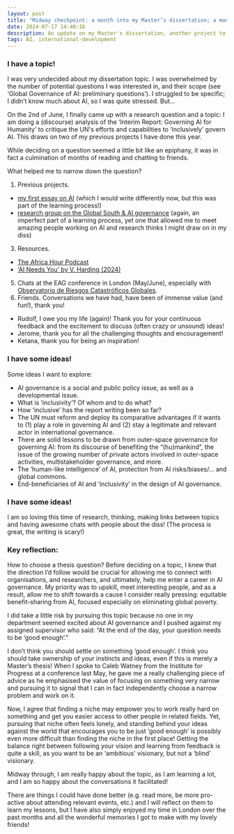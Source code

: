 ```yaml
---
layout: post
title: "Midway checkpoint: a month into my Master’s dissertation; a month to go."
date: 2024-07-17 14:40:16
description: An update on my Master's dissertation, another project to up-skill in global governance of AI.
tags: AI, international-development
---
```


### I have a topic!
I was very undecided about my dissertation topic. I was overwhelmed by the number of potential questions I was interested in, and their scope (see ‘Global Governance of AI: preliminary questions’). I struggled to be specific; I didn’t know much about AI, so I was quite stressed. But… 

On the 2nd of June, I finally came up with a research question and a topic: I am doing a (discourse) analysis of the ‘Interim Report: Governing AI for Humanity’ to critique the UN's efforts and capabilities to ‘inclusively’ govern AI. This draws on two of my previous projects I have done this year. 

While deciding on a question seemed a little bit like an epiphany, it was in fact a culmination of months of reading and chatting to friends.

What helped me to narrow down the question?
1. Previous projects.
  - [my first essay on AI](https://joannawiaterek.github.io/blog/2024/New-Global-Governance-Window/) (which I would write differently now, but this was part of the learning process!)
  - [research group on the Global South & AI governance](https://joannawiaterek.github.io/blog/2024/UN-AI-Feedback/) (again, an imperfect part of a learning process, yet one that allowed me to meet amazing people working on AI and research thinks I might draw on in my diss)
3. Resources.
  - [The Africa Hour Podcast](https://afripoli.org/podcasts/)
  - [‘AI Needs You’ by V. Harding (2024)](https://press.princeton.edu/books/hardcover/9780691244877/ai-needs-you)
5. Chats at the EAG conference in London (May/June), especially with [Observatorio de Riesgos Catastróficos Globales](https://www.orcg.info/).
6. Friends. Conversations we have had, have been of immense value (and fun!), thank you!
  - Rudolf, I owe you my life (again)! Thank you for your continuous feedback and the excitement to discuss (often crazy or unsound) ideas!
  - Jerome, thank you for all the challenging thoughts and encouragement!
  - Ketana, thank you for being an inspiration!

### I have some ideas!
Some ideas I want to explore:
- AI governance is a social and public policy issue, as well as a developmental issue.
- What is ‘inclusivity’? Of whom and to do what?
- How ‘inclusive’ has the report writing been so far?
- The UN must reform and deploy its comparative advantages if it wants to (1) play a role in governing AI and (2) stay a legitimate and relevant actor in international governance.
- There are solid lessons to be drawn from outer-space governance for governing AI: from its discourse of benefiting the “(hu)mankind”, the issue of the growing number of private actors involved in outer-space activities, multistakeholder governance, and more.
- The ‘human-like intelligence’ of AI, protection from AI risks/biases/... and global commons.
- End-beneficiaries of AI and ‘inclusivity’ in the design of AI governance.

### I have some ideas!
I am so loving this time of research, thinking, making links between topics and having awesome chats with people about the diss! (The process is great, the writing is scary!)

### Key reflection:
How to choose a thesis question? Before deciding on a topic, I knew that the direction I’d follow would be crucial for allowing me to connect with organisations, and researchers, and ultimately, help me enter a career in AI governance. My priority was to upskill, meet interesting people, and as a result, allow me to shift towards a cause I consider really pressing: equitable benefit-sharing from AI, focused especially on eliminating global poverty.

I did take a little risk by pursuing this topic because no one in my department seemed excited about AI governance and I pushed against my assigned supervisor who said: “At the end of the day, your question needs to be ‘good enough’.”

I don’t think you should settle on something ‘good enough’. I think you should take ownership of your instincts and ideas, even if this is merely a Master’s thesis! When I spoke to Caleb Watney from the Institute for Progress at a conference last May, he gave me a really challenging piece of advice as he emphasised the value of focusing on something very narrow and pursuing it to signal that I can in fact independently choose a narrow problem and work on it.

Now, I agree that finding a niche may empower you to work really hard on something and get you easier access to other people in related fields. Yet, pursuing that niche often feels lonely, and standing behind your ideas against the world that encourages you to be just ‘good enough’ is possibly even more difficult than finding the niche in the first place! Getting the balance right between following your vision and learning from feedback is quite a skill, as you want to be an ‘ambitious’ visionary, but not a ‘blind’ visionary.

Midway through, I am really happy about the topic, as I am learning a lot, and I am so happy about the conversations it facilitated!

There are things I could have done better (e.g. read more, be more pro-active about attending relevant events, etc.) and I will reflect on them to learn my lessons, but I have also simply enjoyed my time in London over the past months and all the wonderful memories I got to make with my lovely friends!
